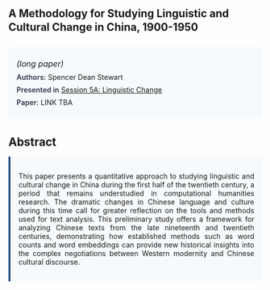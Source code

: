 
<style>    
    h2 {
        margin-top: 0;
        margin-bottom: 1.5rem;
        line-height: 1.3;
    }
    
    h3 {
        margin-top: 2rem;
        margin-bottom: 1rem;
        font-size: 1.4rem;
        font-weight:bold;
    }
    
    .metadata {
        background-color: #f7fafc;
        padding: 1rem;
        border-radius: 6px;
        margin-bottom: 2rem;
    }
    
    .metadata p {
        margin: 0.5rem 0;
    }
    
    .abstract {
        text-align: justify;
        padding: 1rem;
        background-color: #f7fafc;
        border-left: 4px solid #2c5282;
        border-radius: 0 6px 6px 0;
    }
    
    strong {
        color: #2d3748;
        font-weight: 600;
    }
</style>
<main role="main">
<h2>A Methodology for Studying Linguistic and Cultural Change in China, 1900-1950</h2>

<section class="metadata">
<p style='font-size:1rem'><i>(long paper)</i></p>
<p><strong>Authors:</strong> Spencer Dean Stewart</p>
<p><strong>Presented in</strong> <a href="/programme/#session5A">Session 5A: Linguistic Change</a></p>
<p><strong>Paper:</strong> LINK TBA</p>
</section>

<section>
<h3>Abstract</h3>
<div class="abstract">
<p>This paper presents a quantitative approach to studying linguistic and cultural change in China during the first half of the twentieth century, a period that remains understudied in computational humanities research. The dramatic changes in Chinese language and culture during this time call for greater reflection on the tools and methods used for text analysis. This preliminary study offers a framework for analyzing Chinese texts from the late nineteenth and twentieth centuries, demonstrating how established methods such as word counts and word embeddings can provide new historical insights into the complex negotiations between Western modernity and Chinese cultural discourse.</p>
</div>
</section>
</main>